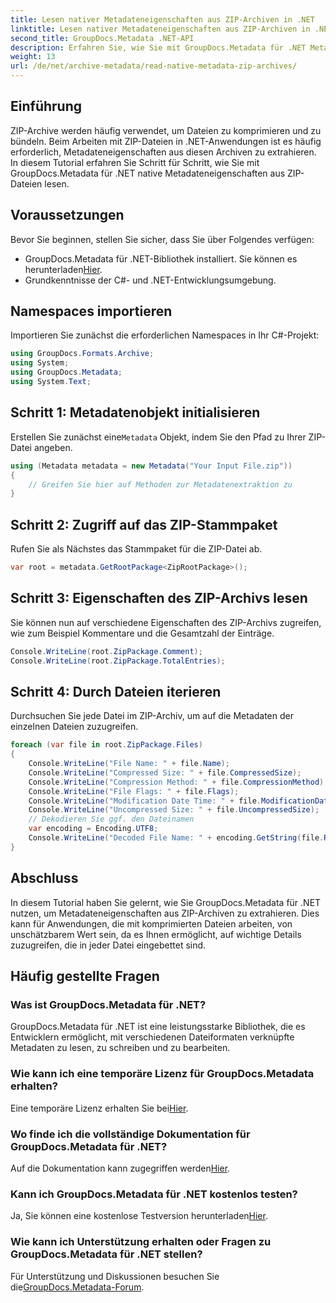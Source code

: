 ```yaml
---
title: Lesen nativer Metadateneigenschaften aus ZIP-Archiven in .NET
linktitle: Lesen nativer Metadateneigenschaften aus ZIP-Archiven in .NET
second_title: GroupDocs.Metadata .NET-API
description: Erfahren Sie, wie Sie mit GroupDocs.Metadata für .NET Metadaten aus ZIP-Archiven extrahieren. Erkunden Sie schrittweise Anleitungen zum Lesen nativer Eigenschaften.
weight: 13
url: /de/net/archive-metadata/read-native-metadata-zip-archives/
---
```

## Einführung
ZIP-Archive werden häufig verwendet, um Dateien zu komprimieren und zu bündeln. Beim Arbeiten mit ZIP-Dateien in .NET-Anwendungen ist es häufig erforderlich, Metadateneigenschaften aus diesen Archiven zu extrahieren. In diesem Tutorial erfahren Sie Schritt für Schritt, wie Sie mit GroupDocs.Metadata für .NET native Metadateneigenschaften aus ZIP-Dateien lesen.
## Voraussetzungen
Bevor Sie beginnen, stellen Sie sicher, dass Sie über Folgendes verfügen:
- GroupDocs.Metadata für .NET-Bibliothek installiert. Sie können es herunterladen[Hier](https://releases.groupdocs.com/metadata/net/).
- Grundkenntnisse der C#- und .NET-Entwicklungsumgebung.

## Namespaces importieren
Importieren Sie zunächst die erforderlichen Namespaces in Ihr C#-Projekt:
```csharp
using GroupDocs.Formats.Archive;
using System;
using GroupDocs.Metadata;
using System.Text;
```
## Schritt 1: Metadatenobjekt initialisieren
 Erstellen Sie zunächst eine`Metadata` Objekt, indem Sie den Pfad zu Ihrer ZIP-Datei angeben.
```csharp
using (Metadata metadata = new Metadata("Your Input File.zip"))
{
    // Greifen Sie hier auf Methoden zur Metadatenextraktion zu
}
```
## Schritt 2: Zugriff auf das ZIP-Stammpaket
Rufen Sie als Nächstes das Stammpaket für die ZIP-Datei ab.
```csharp
var root = metadata.GetRootPackage<ZipRootPackage>();
```
## Schritt 3: Eigenschaften des ZIP-Archivs lesen
Sie können nun auf verschiedene Eigenschaften des ZIP-Archivs zugreifen, wie zum Beispiel Kommentare und die Gesamtzahl der Einträge.
```csharp
Console.WriteLine(root.ZipPackage.Comment);
Console.WriteLine(root.ZipPackage.TotalEntries);
```
## Schritt 4: Durch Dateien iterieren
Durchsuchen Sie jede Datei im ZIP-Archiv, um auf die Metadaten der einzelnen Dateien zuzugreifen.
```csharp
foreach (var file in root.ZipPackage.Files)
{
    Console.WriteLine("File Name: " + file.Name);
    Console.WriteLine("Compressed Size: " + file.CompressedSize);
    Console.WriteLine("Compression Method: " + file.CompressionMethod);
    Console.WriteLine("File Flags: " + file.Flags);
    Console.WriteLine("Modification Date Time: " + file.ModificationDateTime);
    Console.WriteLine("Uncompressed Size: " + file.UncompressedSize);
    // Dekodieren Sie ggf. den Dateinamen
    var encoding = Encoding.UTF8;
    Console.WriteLine("Decoded File Name: " + encoding.GetString(file.RawName));
}
```

## Abschluss
In diesem Tutorial haben Sie gelernt, wie Sie GroupDocs.Metadata für .NET nutzen, um Metadateneigenschaften aus ZIP-Archiven zu extrahieren. Dies kann für Anwendungen, die mit komprimierten Dateien arbeiten, von unschätzbarem Wert sein, da es Ihnen ermöglicht, auf wichtige Details zuzugreifen, die in jeder Datei eingebettet sind.

## Häufig gestellte Fragen
### Was ist GroupDocs.Metadata für .NET?
GroupDocs.Metadata für .NET ist eine leistungsstarke Bibliothek, die es Entwicklern ermöglicht, mit verschiedenen Dateiformaten verknüpfte Metadaten zu lesen, zu schreiben und zu bearbeiten.
### Wie kann ich eine temporäre Lizenz für GroupDocs.Metadata erhalten?
 Eine temporäre Lizenz erhalten Sie bei[Hier](https://purchase.groupdocs.com/temporary-license/).
### Wo finde ich die vollständige Dokumentation für GroupDocs.Metadata für .NET?
 Auf die Dokumentation kann zugegriffen werden[Hier](https://tutorials.groupdocs.com/metadata/net/).
### Kann ich GroupDocs.Metadata für .NET kostenlos testen?
 Ja, Sie können eine kostenlose Testversion herunterladen[Hier](https://releases.groupdocs.com/).
### Wie kann ich Unterstützung erhalten oder Fragen zu GroupDocs.Metadata für .NET stellen?
 Für Unterstützung und Diskussionen besuchen Sie die[GroupDocs.Metadata-Forum](https://forum.groupdocs.com/c/metadata/14).